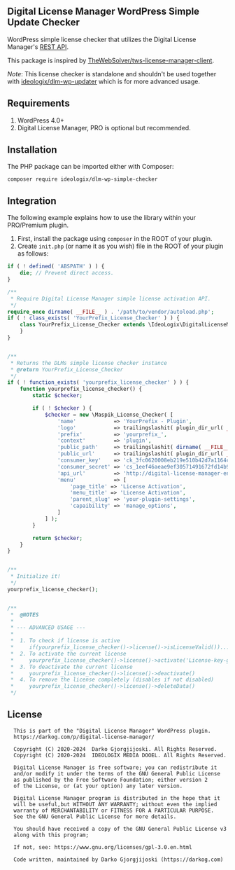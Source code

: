 ## Digital License Manager WordPress Simple Update Checker

WordPress simple license checker that utilizes the Digital License Manager's [REST API](https://docs.codeverve.com/digital-license-manager/rest-api/).

This package is inspired by [TheWebSolver/tws-license-manager-client](https://github.com/TheWebSolver/tws-license-manager-client).

*Note*: This license checker is standalone and shouldn't be used together with [ideologix/dlm-wp-updater](https://github.com/ideologix/dlm-wp-updater) which is for more advanced usage.

## Requirements

1. WordPress 4.0+
2. Digital License Manager, PRO is optional but recommended.

## Installation

The PHP package can be imported either with Composer:

```shell
composer require ideologix/dlm-wp-simple-checker
```

## Integration

The following example explains how to use the library within your PRO/Premium plugin.

1. First, install the package using `composer` in the ROOT of your plugin.
2. Create `init.php` (or name it as you wish) file in the ROOT of your plugin as follows:

```php
if ( ! defined( 'ABSPATH' ) ) {
	die; // Prevent direct access.
}

/**
 * Require Digital License Manager simple license activation API.
 */
require_once dirname( __FILE__ ) . '/path/to/vendor/autoload.php';
if ( ! class_exists( 'YourPrefix_License_Checker' ) ) {
	class YourPrefix_License_Checker extends \IdeoLogix\DigitalLicenseManagerSimpleChecker\Main {
	}
}


/**
 * Returns the DLMs simple license checker instance
 * @return YourPrefix_License_Checker
 */
if ( ! function_exists( 'yourprefix_license_checker' ) ) {
	function yourprefix_license_checker() {
		static $checker;

		if ( ! $checker ) {
			$checker = new \Maspik_License_Checker( [
				'name'            => 'YourPrefix - Plugin',
				'logo'            => trailingslashit( plugin_dir_url( __FILE__ ) ) . 'assets/logo.png',
				'prefix'          => 'yourprefix_',
				'context'         => 'plugin',
				'public_path'     => trailingslashit( dirname( __FILE__ ) ) . 'vendor/ideologix/dlm-wp-simple-checker/public/', // You can override this and set your own path if you want to customzie the views and the assets.
				'public_url'      => trailingslashit( plugin_dir_url( __FILE__ ) ) . 'vendor/ideologix/dlm-wp-simple-checker/public/', // You can override this and set your own path if you want to customzie the views and the assets.
				'consumer_key'    => 'ck_3fc0620008eb219e510b42d7a1164c7e0d28b2f1',
				'consumer_secret' => 'cs_1eef46aeae9ef30571491672fd14b9cfcaf50856',
				'api_url'         => 'http://digital-license-manager-enabled-site.com/wp-json/dlm/v1/',
				'menu'            => [
					'page_title' => 'License Activation',
					'menu_title' => 'License Activation',
					'parent_slug' => 'your-plugin-settings',
					'capaibility' => 'manage_options',
				]
			] );
		}

		return $checker;
	}
}


/**
 * Initialize it!
 */
yourprefix_license_checker();


/**
 *  @NOTES
 * 
 * --- ADVANCED USAGE ---
 * 
 *  1. To check if license is active
 *     if(yourprefix_license_checker()->license()->isLicenseValid())...
 *  2. To activate the current license
 *     yourprefix_license_checker()->license()->activate('License-key-goes-here')
 *  3. To deactivate the current license
 *     yourprefix_license_checker()->license()->deactivate()
 *  4. To remove the license completely (disables if not disabled)
 *     yourprefix_license_checker()->license()->deleteData()
 */

```


## License 

```
  This is part of the "Digital License Manager" WordPress plugin.
  https://darkog.com/p/digital-license-manager/
 
  Copyright (C) 2020-2024  Darko Gjorgjijoski. All Rights Reserved.
  Copyright (C) 2020-2024  IDEOLOGIX MEDIA DOOEL. All Rights Reserved.
 
  Digital License Manager is free software; you can redistribute it
  and/or modify it under the terms of the GNU General Public License
  as published by the Free Software Foundation; either version 2
  of the License, or (at your option) any later version.
 
  Digital License Manager program is distributed in the hope that it
  will be useful,but WITHOUT ANY WARRANTY; without even the implied
  warranty of MERCHANTABILITY or FITNESS FOR A PARTICULAR PURPOSE.
  See the GNU General Public License for more details.
 
  You should have received a copy of the GNU General Public License v3
  along with this program;
 
  If not, see: https://www.gnu.org/licenses/gpl-3.0.en.html
 
  Code written, maintained by Darko Gjorgjijoski (https://darkog.com)
```
